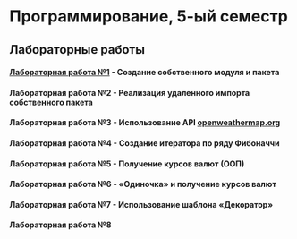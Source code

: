 # Программирование, 5-ый семестр
## Лабораторные работы
#### <a href = https://github.com/SArtemS/Lab5_1> Лабораторная работа №1</a> - Создание собственного модуля и пакета

#### <a> Лабораторная работа №2 </a> - Реализация удаленного импорта собственного пакета

#### <a> Лабораторная работа №3 </a> - Использование API <a href = https://openweathermap.org> openweathermap.org</a>

#### <a> Лабораторная работа №4 </a> - Создание итератора по ряду Фибоначчи

#### <a> Лабораторная работа №5 </a> - Получение курсов валют (ООП)

#### <a> Лабораторная работа №6 </a> - «Одиночка» и получение курсов валют

#### <a> Лабораторная работа №7 </a> - Использование шаблона «Декоратор»

#### <a> Лабораторная работа №8 </a>
